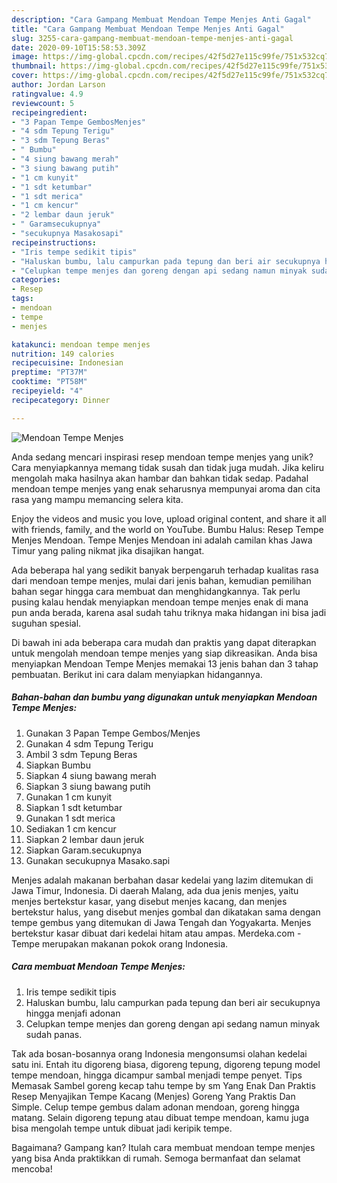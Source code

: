 ```yaml
---
description: "Cara Gampang Membuat Mendoan Tempe Menjes Anti Gagal"
title: "Cara Gampang Membuat Mendoan Tempe Menjes Anti Gagal"
slug: 3255-cara-gampang-membuat-mendoan-tempe-menjes-anti-gagal
date: 2020-09-10T15:58:53.309Z
image: https://img-global.cpcdn.com/recipes/42f5d27e115c99fe/751x532cq70/mendoan-tempe-menjes-foto-resep-utama.jpg
thumbnail: https://img-global.cpcdn.com/recipes/42f5d27e115c99fe/751x532cq70/mendoan-tempe-menjes-foto-resep-utama.jpg
cover: https://img-global.cpcdn.com/recipes/42f5d27e115c99fe/751x532cq70/mendoan-tempe-menjes-foto-resep-utama.jpg
author: Jordan Larson
ratingvalue: 4.9
reviewcount: 5
recipeingredient:
- "3 Papan Tempe GembosMenjes"
- "4 sdm Tepung Terigu"
- "3 sdm Tepung Beras"
- " Bumbu"
- "4 siung bawang merah"
- "3 siung bawang putih"
- "1 cm kunyit"
- "1 sdt ketumbar"
- "1 sdt merica"
- "1 cm kencur"
- "2 lembar daun jeruk"
- " Garamsecukupnya"
- "secukupnya Masakosapi"
recipeinstructions:
- "Iris tempe sedikit tipis"
- "Haluskan bumbu, lalu campurkan pada tepung dan beri air secukupnya hingga menjafi adonan"
- "Celupkan tempe menjes dan goreng dengan api sedang namun minyak sudah panas."
categories:
- Resep
tags:
- mendoan
- tempe
- menjes

katakunci: mendoan tempe menjes 
nutrition: 149 calories
recipecuisine: Indonesian
preptime: "PT37M"
cooktime: "PT58M"
recipeyield: "4"
recipecategory: Dinner

---
```



![Mendoan Tempe Menjes](https://img-global.cpcdn.com/recipes/42f5d27e115c99fe/751x532cq70/mendoan-tempe-menjes-foto-resep-utama.jpg)

Anda sedang mencari inspirasi resep mendoan tempe menjes yang unik? Cara menyiapkannya memang tidak susah dan tidak juga mudah. Jika keliru mengolah maka hasilnya akan hambar dan bahkan tidak sedap. Padahal mendoan tempe menjes yang enak seharusnya mempunyai aroma dan cita rasa yang mampu memancing selera kita.

Enjoy the videos and music you love, upload original content, and share it all with friends, family, and the world on YouTube. Bumbu Halus: Resep Tempe Menjes Mendoan. Tempe Menjes Mendoan ini adalah camilan khas Jawa Timur yang paling nikmat jika disajikan hangat.

Ada beberapa hal yang sedikit banyak berpengaruh terhadap kualitas rasa dari mendoan tempe menjes, mulai dari jenis bahan, kemudian pemilihan bahan segar hingga cara membuat dan menghidangkannya. Tak perlu pusing kalau hendak menyiapkan mendoan tempe menjes enak di mana pun anda berada, karena asal sudah tahu triknya maka hidangan ini bisa jadi suguhan spesial.


Di bawah ini ada beberapa cara mudah dan praktis yang dapat diterapkan untuk mengolah mendoan tempe menjes yang siap dikreasikan. Anda bisa menyiapkan Mendoan Tempe Menjes memakai 13 jenis bahan dan 3 tahap pembuatan. Berikut ini cara dalam menyiapkan hidangannya.

<!--inarticleads1-->

##### Bahan-bahan dan bumbu yang digunakan untuk menyiapkan Mendoan Tempe Menjes:

1. Gunakan 3 Papan Tempe Gembos/Menjes
1. Gunakan 4 sdm Tepung Terigu
1. Ambil 3 sdm Tepung Beras
1. Siapkan  Bumbu
1. Siapkan 4 siung bawang merah
1. Siapkan 3 siung bawang putih
1. Gunakan 1 cm kunyit
1. Siapkan 1 sdt ketumbar
1. Gunakan 1 sdt merica
1. Sediakan 1 cm kencur
1. Siapkan 2 lembar daun jeruk
1. Siapkan  Garam.secukupnya
1. Gunakan secukupnya Masako.sapi


Menjes adalah makanan berbahan dasar kedelai yang lazim ditemukan di Jawa Timur, Indonesia. Di daerah Malang, ada dua jenis menjes, yaitu menjes bertekstur kasar, yang disebut menjes kacang, dan menjes bertekstur halus, yang disebut menjes gombal dan dikatakan sama dengan tempe gembus yang ditemukan di Jawa Tengah dan Yogyakarta. Menjes bertekstur kasar dibuat dari kedelai hitam atau ampas. Merdeka.com - Tempe merupakan makanan pokok orang Indonesia. 

<!--inarticleads2-->

##### Cara membuat Mendoan Tempe Menjes:

1. Iris tempe sedikit tipis
1. Haluskan bumbu, lalu campurkan pada tepung dan beri air secukupnya hingga menjafi adonan
1. Celupkan tempe menjes dan goreng dengan api sedang namun minyak sudah panas.


Tak ada bosan-bosannya orang Indonesia mengonsumsi olahan kedelai satu ini. Entah itu digoreng biasa, digoreng tepung, digoreng tepung model tempe mendoan, hingga dicampur sambal menjadi tempe penyet. Tips Memasak Sambel goreng kecap tahu tempe by sm Yang Enak Dan Praktis Resep Menyajikan Tempe Kacang (Menjes) Goreng Yang Praktis Dan Simple. Celup tempe gembus dalam adonan mendoan, goreng hingga matang. Selain digoreng tepung atau dibuat tempe mendoan, kamu juga bisa mengolah tempe untuk dibuat jadi keripik tempe. 

Bagaimana? Gampang kan? Itulah cara membuat mendoan tempe menjes yang bisa Anda praktikkan di rumah. Semoga bermanfaat dan selamat mencoba!
